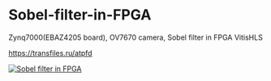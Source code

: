 # Sobel-filter-in-FPGA

Zynq7000(EBAZ4205 board), OV7670 camera, Sobel filter in FPGA VitisHLS

https://transfiles.ru/atpfd

[![Sobel filter in FPGA](https://i9.ytimg.com/vi/I7Awfnm8Etk/mq2.jpg?sqp=CJiMpI8G&rs=AOn4CLAqNPqi4wOVr6FxTuBi929Kuk9QKg)](https://www.youtube.com/watch?v=I7Awfnm8Etk)

